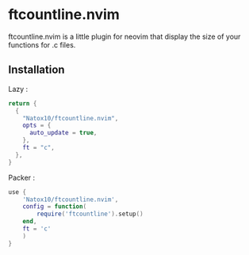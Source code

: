 # ftcountline.nvim

ftcountline.nvim is a little plugin for neovim that display the size of your functions for .c files.

## Installation

Lazy :
```Lua
return {
  {
    "Natox10/ftcountline.nvim",
    opts = {
      auto_update = true,
    },
    ft = "c",
  },
}
```

Packer :
```Lua
use {
	'Natox10/ftcountline.nvim',
	config = function(
		require('ftcountline').setup()
	end,
	ft = 'c'
	)
}
```
